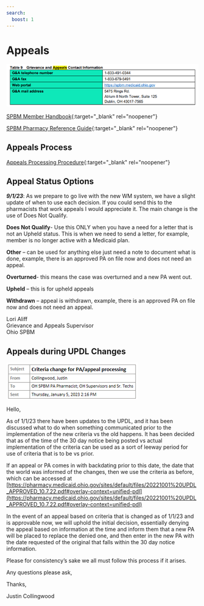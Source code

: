 ```yaml
---
search:
  boost: 1
---
```


# Appeals 

![Alt text](appeals_1.png)

[SPBM Member Handbook](https://spbm.medicaid.ohio.gov/SPDocumentLibrary/DocumentLibrary/Manuals/SPBM%20Member%20Handbook.pdf){:target="_blank" rel="noopener"}

[SPBM Pharmacy Reference Guide](https://spbm.medicaid.ohio.gov/SPDocumentLibrary/DocumentLibrary/User%20Guides/SPBM%20Pharmacy%20Reference%20Guide.pdf){:target="_blank" rel="noopener"}

## Appeals Process
[Appeals Processing Procedure](https://mygainwell-my.sharepoint.com/:w:/r/personal/christopher_nguyen_gainwelltechnologies_com/Documents/Evergreen/Emails/Appeals%20Processing%20for%20pharmacists.docx?d=w237c662b5a1642ca94477766772d1551&csf=1&web=1&e=gLLGJg){:target="_blank" rel="noopener"}

## Appeal Status Options

***9/1/23***: As we prepare to go live with the new WM system, we have a slight update of when to use each decision.   If you could send this to the pharmacists that work appeals I would appreciate it.  The main change is the use of Does Not Qualify.  

**Does Not Qualify**- Use this ONLY when you have a need for a letter that is not an Upheld status.  This is when we need to send a letter, for example, member is no longer active with a Medicaid plan. 

**Other** – can be used for anything else just need a note to document what is done, example, there is an approved PA on file now and does not need an appeal. 

**Overturned**- this means the case was overturned and a new PA went out. 

**Upheld** – this is for upheld appeals

**Withdrawn** – appeal is withdrawn, example, there is an approved PA on file now and does not need an appeal.

Lori Aliff</br>
Grievance and Appeals Supervisor</br>
Ohio SPBM


## Appeals during UPDL Changes

![Alt text](appeals_3.png)

Hello,

As of 1/1/23 there have been updates to the UPDL, and it has been discussed what to do when something communicated prior to the implementation of the new criteria vs the old happens.
It has been decided that as of the time of the 30 day notice being posted vs actual implementation of the criteria can be used as a sort of leeway period for use of criteria that is to be vs prior.
 
If an appeal or PA comes in with backdating prior to this date, the date that the world was informed of the changes, then we use the criteria as before, which can be accessed at 
[https://pharmacy.medicaid.ohio.gov/sites/default/files/20221001%20UPDL_APPROVED_10.7.22.pdf#overlay-context=unified-pdl](https://pharmacy.medicaid.ohio.gov/sites/default/files/20221001%20UPDL_APPROVED_10.7.22.pdf#overlay-context=unified-pdl)

 
In the event of an appeal based on criteria that is changed as of 1/1/23 and is approvable now, we will uphold the initial decision, essentially denying the appeal based on information at the time and inform them that a new PA will be placed to replace the denied one, and then enter in the new PA with the date requested of the original that falls within the 30 day notice information.
 
Please for consistency’s sake we all must follow this process if it arises.

Any questions please ask,

Thanks,
 
Justin Collingwood

